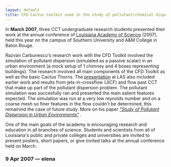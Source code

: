 ```yaml
---
layout: default
title: CFD Cactus toolkit used in the study of pollutant/chemical dispersion in urban cityscapes
---
```

In **March 2007**, three CCT undergraduate research students presented
their work at the annual conference of [Louisiana Academy of
Science](http://www.laacademy.org/) (2007), held this year on the campus
of Southern University and A&M College in Baton Rouge.

Razvan Carbunescu's research work with the CFD Toolkit involved the
simulation of pollutant dispersion (simulated as a passive scalar) in an
urban environment (a mock setup of 1 chimney and 4 boxes representing
buildings). The research involved all main components of the CFD Toolkit
as well as the basic Cactus Thorns. The
[presentation](http://www.cactuscode.org/Articles/Razvan_Presentation_LAS2007.pdf)
at LAS also included earlier work and results from jets-in-crossflow
(JICF) and flow past CCT that make up part of the pollutant dispersion
problem. The pollutant simulation was succesfully ran and presented the
main salient features expected. The simulation was run at a very low
reynolds number and on a coarse mesh so finer features in the flow
couldn't be determined, this remainind the case of future study. More on
his paper [*"Study of Pollutant Dispersion in Urban
Environments"*](http://www.cactuscode.org/Articles/Razvan_Paper_LAS2007.pdf)
.

One of the main goals of the academy is encouraging research and
education in all branches of science. Students and scientists from all
of Louisiana's public and private colleges and universities are invited
to present posters, short papers, or give invited talks at the annual
conference held on March.

### 9 Apr 2007 — elena
